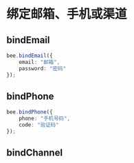 # 绑定邮箱、手机或渠道

## bindEmail

```typescript
bee.bindEmail({
    email: "邮箱",
    password: "密码"
});
```

## bindPhone

```typescript
bee.bindPhone({
    phone: "手机号码",
    code: "验证码"
});
```

## bindChannel

